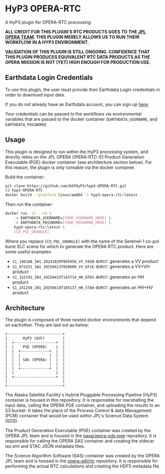 # HyP3 OPERA-RTC

A HyP3 plugin for OPERA-RTC processing

**ALL CREDIT FOR THIS PLUGIN'S RTC PRODUCTS GOES TO THE [JPL OPERA TEAM](https://www.jpl.nasa.gov/go/opera). THIS PLUGIN MERELY ALLOWS US TO RUN THEIR WORKFLOW IN A HYP3 ENVIRONMENT.**

**VALIDATION OF THIS PLUGIN IS STILL ONGOING. CONFIDENCE THAT THIS PLUGIN PRODUCES EQUIVALENT RTC DATA PRODUCTS AS THE OPERA MISSION IS NOT (YET) HIGH ENOUGH FOR PRODUCTION USE.**

## Earthdata Login Credentials

To use this plugin, the user must provide their Earthdata Login credentials in order to download input data.

If you do not already have an Earthdata account, you can sign up [here](https://urs.earthdata.nasa.gov/home).

Your credentials can be passed to the workflows via environmental variables that are passed to the docker container (`EARTHDATA_USERNAME`, and `EARTHDATA_PASSWORD`)

## Usage

This plugin is designed to run within the HyP3 processing system,
and directly relies on the JPL OPERA OPERA-RTC-S1 Product Generation Executable (PGE) docker container (see architecture section below).
For this reason, the plugin is only runnable via the docker container.

Build the container:

```bash
git clone https://github.com/ASFHyP3/hyp3-OPERA-RTC.git
cd hyp3-OPERA-RTC
docker build --platform linux/amd64 -t hyp3-opera-rtc:latest .
```

Then run the container:

```bash
docker run -it --rm \
    -e EARTHDATA_USERNAME=[YOUR_USERNAME_HERE] \
    -e EARTHDATA_PASSWORD=[YOUR_PASSWORD_HERE] \
    hyp3-opera-rtc:latest \
    [CO_POL_GRANULE]
```

Where you replace `[CO_POL_GRANULE]` with the name of the Sentinel-1 co-pol burst SLC scene
for which to generate the OPERA RTC product.
Here are some useful examples:

- `S1_146160_IW1_20241029T095958_VV_592B-BURST`: generates a VV product
- `S1_073251_IW2_20250413T020809_VV_EF1E-BURST`: generates a VV+VH product
- `S1_152193_IW3_20250415T143714_HH_EF65-BURST`: generates an HH product
- `S1_241258_IW1_20250418T105137_HH_57A0-BURST`: generates an HH+HV product

## Architecture

The plugin is composed of three nested docker environments that depend on eachother. They are laid out as below:

```
+-------------------------+
|       HyP3 (ASF)        |
|  +-------------------+  |
|  |    PGE (OPERA)    |  |
|  |  +-------------+  |  |
|  |  |             |  |  |
|  |  | SAS (OPERA) |  |  |
|  |  |             |  |  |
|  |  +-------------+  |  |
|  |                   |  |
|  +-------------------+  |
|                         |
+-------------------------+
```

The Alaska Satellite Facility's Hybrid Pluggable Processing Pipeline (HyP3) container is housed in this repository. It is responsible for marshalling the input data, calling the OPERA PGE container, and uploading the results to an S3 bucket. It takes the place of the Process Control & data Management (PCM) container that would be used within JPL's Science Data System (SDS).

The Product Generation Executable (PGE) container was created by the OPERA JPL team and is housed in the [nasa/opera-sds-pge](https://github.com/nasa/opera-sds-pge) repository. It is responsible for calling the OPERA SAS container and creating the sidecar iso.xml and STAC JSON metadata files.

The Science Algorithm Software (SAS) container was created by the OPERA JPL team and is housed in the [opera-adt/rtc](https://github.com/opera-adt/rtc) repository. It is responsible for performing the actual RTC calculations and creating the HDF5 metadata file.
